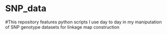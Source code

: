 # SNP_data
#This repository features python scripts I use day to day in my maniputation of SNP genotype datasets for linkage map construction

